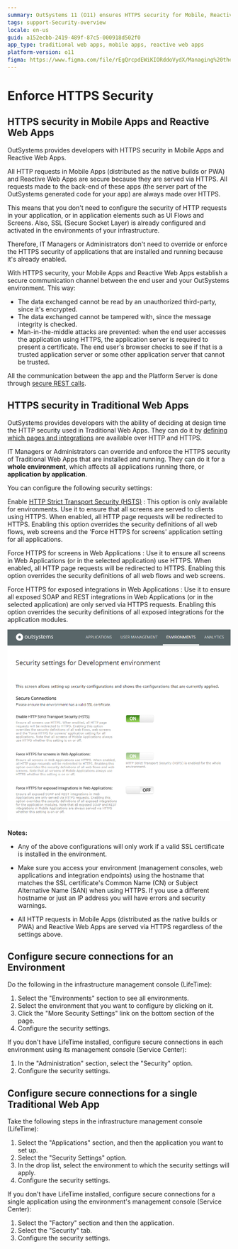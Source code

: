 ```yaml
---
summary: OutSystems 11 (O11) ensures HTTPS security for Mobile, Reactive, and Traditional Web Apps with built-in SSL and configurable settings.
tags: support-Security-overview
locale: en-us
guid: a152ecbb-2419-489f-87c5-000918d502f0
app_type: traditional web apps, mobile apps, reactive web apps
platform-version: o11
figma: https://www.figma.com/file/rEgQrcpdEWiKIORddoVydX/Managing%20the%20Applications%20Lifecycle?node-id=267:97
---
```


# Enforce HTTPS Security

## HTTPS security in Mobile Apps and Reactive Web Apps

OutSystems provides developers with HTTPS security in Mobile Apps and Reactive Web Apps.

All HTTP requests in Mobile Apps (distributed as the native builds or PWA) and Reactive Web Apps are secure because they are served via HTTPS. All requests made to the back-end of these apps (the server part of the OutSystems generated code for your app) are always made over HTTPS. 

This means that you don't need to configure the security of HTTP requests in your application, or in application elements such as UI Flows and Screens. Also, SSL (Secure Socket Layer) is already configured and activated in the environments of your infrastructure.

Therefore, IT Managers or Administrators don't need to override or enforce the HTTPS security of applications that are installed and running because it's already enabled.

With HTTPS security, your Mobile Apps and Reactive Web Apps establish a secure communication channel between the end user and your OutSystems environment. This way:

* The data exchanged cannot be read by an unauthorized third-party, since it's encrypted.
* The data exchanged cannot be tampered with, since the message integrity is checked.
* Man-in-the-middle attacks are prevented: when the end user accesses the application using HTTPS, the application server is required to present a certificate. The end user's browser checks to see if that is a trusted application server or some other application server that cannot be trusted.

All the communication between the app and the Platform Server is done through [secure REST calls](https://success.outsystems.com/Support/Security/Application_security_overview/Mobile_app_to_server_communication_and_security).

## HTTPS security in Traditional Web Apps

OutSystems provides developers with the ability of deciding at design time the HTTP security used in Traditional Web Apps. They can do it by [defining which pages and integrations](<secure-http-requests.md>) are available over HTTP and HTTPS.

IT Managers or Administrators can override and enforce the HTTPS security of Traditional Web Apps that are installed and running. They can do it for a **whole environment**, which affects all applications running there, or **application by application**.

You can configure the following security settings:

Enable [HTTP Strict Transport Security (HSTS)](<https://cheatsheetseries.owasp.org/cheatsheets/HTTP_Strict_Transport_Security_Cheat_Sheet.html>)
:   This option is only available for environments. Use it to ensure that all screens are served to clients using HTTPS. When enabled, all HTTP page requests will be redirected to HTTPS. Enabling this option overrides the security definitions of all web flows, web screens and the 'Force HTTPS for screens' application setting for all applications.

Force HTTPS for screens in Web Applications
:   Use it to ensure all screens in Web Applications (or in the selected application) use HTTPS. When enabled, all HTTP page requests will be redirected to HTTPS. Enabling this option overrides the security definitions of all web flows and web screens.

Force HTTPS for exposed integrations in Web Applications
:   Use it to ensure all exposed SOAP and REST integrations in Web Applications (or in the selected application) are only served via HTTPS requests. Enabling this option overrides the security definitions of all exposed integrations for the application modules.

![Screenshot of HTTPS security configuration options in OutSystems management console](images/enforce-https-security.png "Enforce HTTPS Security Configuration Options")

**Notes:**

* Any of the above configurations will only work if a valid SSL certificate is installed in the environment.

* Make sure you access your environment (management consoles, web applications and integration endpoints) using the hostname that matches the SSL certificate's Common Name (CN) or Subject Alternative Name (SAN) when using HTTPS. If you use a different hostname or just an IP address you will have errors and security warnings.

* All HTTP requests in Mobile Apps (distributed as the native builds or PWA) and Reactive Web Apps are served via HTTPS regardless of the settings above.

## Configure secure connections for an Environment

Do the following in the infrastructure management console (LifeTime):

1. Select the "Environments" section to see all environments.
1. Select the environment that you want to configure by clicking on it.
1. Click the "More Security Settings" link on the bottom section of the page.
1. Configure the security settings.

If you don't have LifeTime installed, configure secure connections in each environment using its management console (Service Center):

1. In the "Administration" section, select the "Security" option.
1. Configure the security settings.

## Configure secure connections for a single Traditional Web App

Take the following steps in the infrastructure management console (LifeTime):

1. Select the "Applications" section, and then the application you want to set up.
1. Select the "Security Settings" option.
1. In the drop list, select the environment to which the security settings will apply.
1. Configure the security settings.

If you don't have LifeTime installed, configure secure connections for a single application using the environment's management console (Service Center):

1. Select the "Factory" section and then the application.
1. Select the "Security" tab.
1. Configure the security settings.
